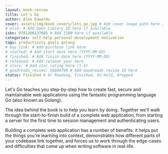```yaml
---
layout: book-review
title: Let's Go
author: Alex Edwards
cover: assets/img/book_covers/lets_go.jpg # Add cover image path here if available
# olid: # Add Open Library ID here if available
isbn: 9781386137085 # Add ISBN here if available
categories: self-help personal-development motivation
tags: productivity goals golang
# buy_link: # Add purchase link here
# started: # Add start date here (YYYY-MM-DD)
# finished: # Add finish date here (YYYY-MM-DD)
# released: # Add release year here
# stars: # Add star rating here (1-5)
# goodreads_review: 58044798 # Add Goodreads review ID here
status: Finished # Or Reading, Finished, On Hold, Dropped
---
```


Let's Go teaches you step-by-step how to create fast, secure and maintainable web applications using the fantastic programming language Go (also known as Golang).

The idea behind the book is to help you learn by doing. Together we'll walk through the start-to-finish build of a complete web application, from starting a server for the first time to session management and authenticating users.

Building a complete web application has a number of benefits: it helps put the things you're learning into context, demonstrates how different parts of your codebase link together, and forces us to work through the edge-cases and difficulties that come up when writing software in real-life. 